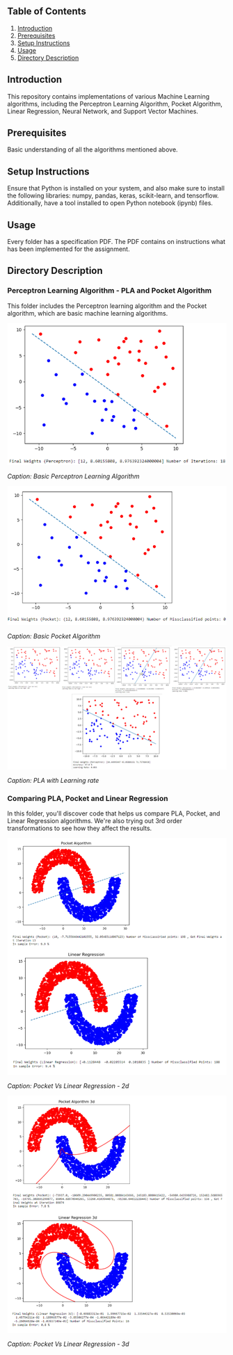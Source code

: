 ## Table of Contents

1. [Introduction](#introduction)
2. [Prerequisites](#prerequisites)
3. [Setup Instructions](#setup-instructions)
4. [Usage](#usage)
5. [Directory Description](#directory-description)

## Introduction

This repository contains implementations of various Machine Learning algorithms, including the Perceptron Learning Algorithm, Pocket Algorithm, Linear Regression, Neural Network, and Support Vector Machines.

## Prerequisites

Basic understanding of all the algorithms mentioned above.

## Setup Instructions

Ensure that Python is installed on your system, and also make sure to install the following libraries: numpy, pandas, keras, scikit-learn, and tensorflow. Additionally, have a tool installed to open Python notebook (ipynb) files.

## Usage

Every folder has a specification PDF. The PDF contains on instructions what has been implemented for the assignment.


## Directory Description

### Perceptron Learning Algorithm - PLA and Pocket Algorithm

This folder includes the Perceptron learning algorithm and the Pocket algorithm, which are basic machine learning algorithms.

![Perceptron Algorithm](Perceptron%20Learning%20Algorithm%20-%20PLA%20and%20Pocket%20Algorithm/PerceptronAlgo.png)

*Caption: Basic Perceptron Learning Algorithm*

![Pocket Algorithm](Perceptron%20Learning%20Algorithm%20-%20PLA%20and%20Pocket%20Algorithm/PocketAlgo.png)

*Caption: Basic Pocket Algorithm*

![Pocket Algorithm](Perceptron%20Learning%20Algorithm%20-%20PLA%20and%20Pocket%20Algorithm/Learn.jpg)

*Caption: PLA with Learning rate*

### Comparing PLA, Pocket and Linear Regression

In this folder, you'll discover code that helps us compare PLA, Pocket, and Linear Regression algorithms. We're also trying out 3rd order transformations to see how they affect the results.

![Pocket Vs Linear Regression - 2d](Comparing%20PLA,%20Pocket%20and%20Linear%20Regression/2d.jpg)

*Caption: Pocket Vs Linear Regression - 2d*

![Pocket Vs Linear Regression - 3d](Comparing%20PLA,%20Pocket%20and%20Linear%20Regression/3d.jpg)

*Caption: Pocket Vs Linear Regression - 3d*


